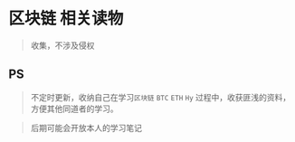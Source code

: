


# 区块链 相关读物
>收集，不涉及侵权


## PS
>不定时更新，收纳自己在学习`区块链` `BTC` `ETH` `Hy` 过程中，收获匪浅的资料，方便其他同道者的学习。

>后期可能会开放本人的学习笔记





